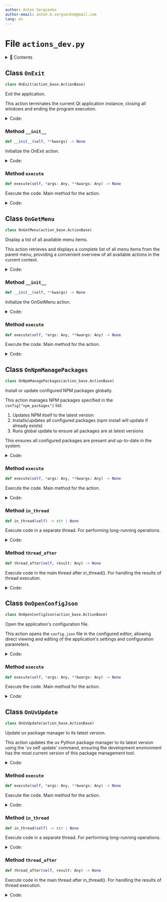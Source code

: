 ```yaml
---
author: Anton Sergienko
author-email: anton.b.sergienko@gmail.com
lang: en
---
```


# File `actions_dev.py`

<details>
<summary>📖 Contents</summary>

## Contents

- [Class `OnExit`](#class-onexit)
  - [Method `__init__`](#method-__init__)
  - [Method `execute`](#method-execute)
- [Class `OnGetMenu`](#class-ongetmenu)
  - [Method `__init__`](#method-__init__-1)
  - [Method `execute`](#method-execute-1)
- [Class `OnNpmManagePackages`](#class-onnpmmanagepackages)
  - [Method `execute`](#method-execute-2)
  - [Method `in_thread`](#method-in_thread)
  - [Method `thread_after`](#method-thread_after)
- [Class `OnOpenConfigJson`](#class-onopenconfigjson)
  - [Method `execute`](#method-execute-3)
- [Class `OnUvUpdate`](#class-onuvupdate)
  - [Method `execute`](#method-execute-4)
  - [Method `in_thread`](#method-in_thread-1)
  - [Method `thread_after`](#method-thread_after-1)

</details>

## Class `OnExit`

```python
class OnExit(action_base.ActionBase)
```

Exit the application.

This action terminates the current Qt application instance,
closing all windows and ending the program execution.

<details>
<summary>Code:</summary>

```python
class OnExit(action_base.ActionBase):

    icon = "×"  # noqa: RUF001
    title = "Exit"

    def __init__(self, **kwargs) -> None:  # noqa: ANN003
        """Initialize the OnExit action."""
        super().__init__()
        self.parent = kwargs.get("parent")

    @action_base.ActionBase.handle_exceptions("application exit")
    def execute(self, *args: Any, **kwargs: Any) -> None:  # noqa: ARG002
        """Execute the code. Main method for the action."""
        QApplication.quit()
```

</details>

### Method `__init__`

```python
def __init__(self, **kwargs) -> None
```

Initialize the OnExit action.

<details>
<summary>Code:</summary>

```python
def __init__(self, **kwargs) -> None:  # noqa: ANN003
        super().__init__()
        self.parent = kwargs.get("parent")
```

</details>

### Method `execute`

```python
def execute(self, *args: Any, **kwargs: Any) -> None
```

Execute the code. Main method for the action.

<details>
<summary>Code:</summary>

```python
def execute(self, *args: Any, **kwargs: Any) -> None:  # noqa: ARG002
        QApplication.quit()
```

</details>

## Class `OnGetMenu`

```python
class OnGetMenu(action_base.ActionBase)
```

Display a list of all available menu items.

This action retrieves and displays a complete list of all menu items
from the parent menu, providing a convenient overview of all available
actions in the current context.

<details>
<summary>Code:</summary>

```python
class OnGetMenu(action_base.ActionBase):

    icon = "☰"
    title = "Get the list of items from this menu"

    def __init__(self, **kwargs) -> None:  # noqa: ANN003
        """Initialize the OnGetMenu action."""
        super().__init__()
        self.parent = kwargs.get("parent")

    @action_base.ActionBase.handle_exceptions("menu retrieval")
    def execute(self, *args: Any, **kwargs: Any) -> None:  # noqa: ARG002
        """Execute the code. Main method for the action."""
        if self.parent is not None:
            result = self.parent.get_menu()
            self.add_line(result)
        else:
            self.add_line("❌ No parent menu available.")
        self.show_result()
```

</details>

### Method `__init__`

```python
def __init__(self, **kwargs) -> None
```

Initialize the OnGetMenu action.

<details>
<summary>Code:</summary>

```python
def __init__(self, **kwargs) -> None:  # noqa: ANN003
        super().__init__()
        self.parent = kwargs.get("parent")
```

</details>

### Method `execute`

```python
def execute(self, *args: Any, **kwargs: Any) -> None
```

Execute the code. Main method for the action.

<details>
<summary>Code:</summary>

```python
def execute(self, *args: Any, **kwargs: Any) -> None:  # noqa: ARG002
        if self.parent is not None:
            result = self.parent.get_menu()
            self.add_line(result)
        else:
            self.add_line("❌ No parent menu available.")
        self.show_result()
```

</details>

## Class `OnNpmManagePackages`

```python
class OnNpmManagePackages(action_base.ActionBase)
```

Install or update configured NPM packages globally.

This action manages NPM packages specified in the `config["npm_packages"]` list:

1. Updates NPM itself to the latest version
2. Installs/updates all configured packages (npm install will update if already exists)
3. Runs global update to ensure all packages are at latest versions

This ensures all configured packages are present and up-to-date in the system.

<details>
<summary>Code:</summary>

```python
class OnNpmManagePackages(action_base.ActionBase):

    icon = "📦"
    title = "Install/Update global NPM packages"

    @action_base.ActionBase.handle_exceptions("NPM package management")
    def execute(self, *args: Any, **kwargs: Any) -> None:  # noqa: ARG002
        """Execute the code. Main method for the action."""
        self.start_thread(self.in_thread, self.thread_after, self.title)

    @action_base.ActionBase.handle_exceptions("NPM operations thread")
    def in_thread(self) -> str | None:
        """Execute code in a separate thread. For performing long-running operations."""
        # Update NPM itself first
        self.add_line("Updating NPM...")
        result = h.dev.run_command("npm update npm -g")
        self.add_line(result)

        # Install/update all configured packages
        self.add_line("Installing/updating configured packages...")
        install_commands = "\n".join([f"npm i -g {package}" for package in self.config["npm_packages"]])
        result = h.dev.run_command(install_commands)
        self.add_line(result)

        # Run global update to ensure everything is up-to-date
        self.add_line("Running global update...")
        result = h.dev.run_command("npm update -g")
        self.add_line(result)

        return "NPM packages management completed"

    @action_base.ActionBase.handle_exceptions("NPM thread completion")
    def thread_after(self, result: Any) -> None:
        """Execute code in the main thread after in_thread(). For handling the results of thread execution."""
        self.show_toast("NPM packages management completed")
        self.add_line(result)
        self.show_result()
```

</details>

### Method `execute`

```python
def execute(self, *args: Any, **kwargs: Any) -> None
```

Execute the code. Main method for the action.

<details>
<summary>Code:</summary>

```python
def execute(self, *args: Any, **kwargs: Any) -> None:  # noqa: ARG002
        self.start_thread(self.in_thread, self.thread_after, self.title)
```

</details>

### Method `in_thread`

```python
def in_thread(self) -> str | None
```

Execute code in a separate thread. For performing long-running operations.

<details>
<summary>Code:</summary>

```python
def in_thread(self) -> str | None:
        # Update NPM itself first
        self.add_line("Updating NPM...")
        result = h.dev.run_command("npm update npm -g")
        self.add_line(result)

        # Install/update all configured packages
        self.add_line("Installing/updating configured packages...")
        install_commands = "\n".join([f"npm i -g {package}" for package in self.config["npm_packages"]])
        result = h.dev.run_command(install_commands)
        self.add_line(result)

        # Run global update to ensure everything is up-to-date
        self.add_line("Running global update...")
        result = h.dev.run_command("npm update -g")
        self.add_line(result)

        return "NPM packages management completed"
```

</details>

### Method `thread_after`

```python
def thread_after(self, result: Any) -> None
```

Execute code in the main thread after in_thread(). For handling the results of thread execution.

<details>
<summary>Code:</summary>

```python
def thread_after(self, result: Any) -> None:
        self.show_toast("NPM packages management completed")
        self.add_line(result)
        self.show_result()
```

</details>

## Class `OnOpenConfigJson`

```python
class OnOpenConfigJson(action_base.ActionBase)
```

Open the application's configuration file.

This action opens the `config.json` file in the configured editor,
allowing direct viewing and editing of the application's settings
and configuration parameters.

<details>
<summary>Code:</summary>

```python
class OnOpenConfigJson(action_base.ActionBase):

    icon = "⚙️"
    title = "Open config.json"

    @action_base.ActionBase.handle_exceptions("config file opening")
    def execute(self, *args: Any, **kwargs: Any) -> None:  # noqa: ARG002
        """Execute the code. Main method for the action."""
        commands = f"{self.config['editor']} {h.dev.get_project_root() / self.config_path}"
        result = h.dev.run_command(commands)
        self.add_line(result)
```

</details>

### Method `execute`

```python
def execute(self, *args: Any, **kwargs: Any) -> None
```

Execute the code. Main method for the action.

<details>
<summary>Code:</summary>

```python
def execute(self, *args: Any, **kwargs: Any) -> None:  # noqa: ARG002
        commands = f"{self.config['editor']} {h.dev.get_project_root() / self.config_path}"
        result = h.dev.run_command(commands)
        self.add_line(result)
```

</details>

## Class `OnUvUpdate`

```python
class OnUvUpdate(action_base.ActionBase)
```

Update uv package manager to its latest version.

This action updates the uv Python package manager to its latest version
using the 'uv self update' command, ensuring the development environment
has the most current version of this package management tool.

<details>
<summary>Code:</summary>

```python
class OnUvUpdate(action_base.ActionBase):

    icon = "📥"
    title = "Update uv"

    @action_base.ActionBase.handle_exceptions("uv update")
    def execute(self, *args: Any, **kwargs: Any) -> None:  # noqa: ARG002
        """Execute the code. Main method for the action."""
        self.start_thread(self.in_thread, self.thread_after, self.title)

    @action_base.ActionBase.handle_exceptions("uv update thread")
    def in_thread(self) -> str | None:
        """Execute code in a separate thread. For performing long-running operations."""
        commands = "uv self update"
        return h.dev.run_command(commands)

    @action_base.ActionBase.handle_exceptions("uv update thread completion")
    def thread_after(self, result: Any) -> None:
        """Execute code in the main thread after in_thread(). For handling the results of thread execution."""
        self.show_toast("Update completed")
        self.add_line(result)
        self.show_result()
```

</details>

### Method `execute`

```python
def execute(self, *args: Any, **kwargs: Any) -> None
```

Execute the code. Main method for the action.

<details>
<summary>Code:</summary>

```python
def execute(self, *args: Any, **kwargs: Any) -> None:  # noqa: ARG002
        self.start_thread(self.in_thread, self.thread_after, self.title)
```

</details>

### Method `in_thread`

```python
def in_thread(self) -> str | None
```

Execute code in a separate thread. For performing long-running operations.

<details>
<summary>Code:</summary>

```python
def in_thread(self) -> str | None:
        commands = "uv self update"
        return h.dev.run_command(commands)
```

</details>

### Method `thread_after`

```python
def thread_after(self, result: Any) -> None
```

Execute code in the main thread after in_thread(). For handling the results of thread execution.

<details>
<summary>Code:</summary>

```python
def thread_after(self, result: Any) -> None:
        self.show_toast("Update completed")
        self.add_line(result)
        self.show_result()
```

</details>
